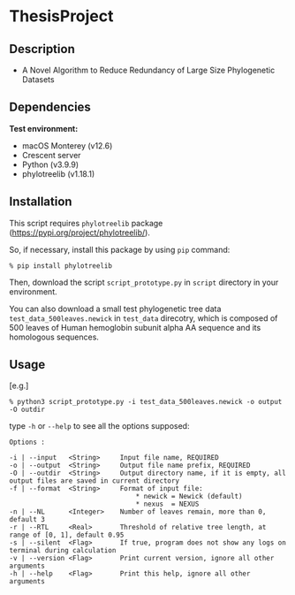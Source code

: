 # ThesisProject

## Description 

* A Novel Algorithm to Reduce Redundancy of Large Size Phylogenetic Datasets

## Dependencies

**Test environment:**

* macOS Monterey (v12.6)
* Crescent server
* Python (v3.9.9)
* phylotreelib (v1.18.1)

## Installation

This script requires `phylotreelib` package (https://pypi.org/project/phylotreelib/).

So, if necessary, install this package by using `pip` command:

```
% pip install phylotreelib
```

Then, download the script `script_prototype.py` in `script` directory in your environment.

You can also download a small test phylogenetic tree data `test_data_500leaves.newick` in `test_data` direcotry, which is composed of 500 leaves of Human hemoglobin subunit alpha AA sequence and its homologous sequences.

## Usage

[e.g.]

```
% python3 script_prototype.py -i test_data_500leaves.newick -o output -O outdir
```

type `-h` or `--help` to see all the options supposed:

```
Options :

-i | --input   <String>     Input file name, REQUIRED
-o | --output  <String>     Output file name prefix, REQUIRED
-O | --outdir  <String>     Output directory name, if it is empty, all output files are saved in current directory
-f | --format  <String>     Format of input file:
                                * newick = Newick (default)
                                * nexus  = NEXUS
-n | --NL      <Integer>    Number of leaves remain, more than 0, default 3
-r | --RTL     <Real>       Threshold of relative tree length, at range of [0, 1], default 0.95
-s | --silent  <Flag>       If true, program does not show any logs on terminal during calculation
-v | --version <Flag>       Print current version, ignore all other arguments
-h | --help    <Flag>       Print this help, ignore all other arguments
```
